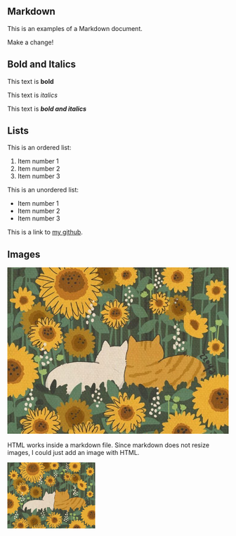 ## Markdown

This is an examples of a Markdown document.

Make a change!

## Bold and Italics

This text is **bold** 

This text is _italics_

This text is **_bold and italics_**

## Lists

This is an ordered list:

1. Item number 1
2. Item number 2
3. Item number 3

This is an unordered list:

- Item number 1
- Item number 2
- Item number 3

This is a link to [my github](https://github.com/gabi-studio).


## Images

![A cozy illustration of cats](cats.jpg)

<p>HTML works inside a markdown file. Since markdown does not resize images, I could just add an image with HTML.</p>

<img src="cats.jpg" alt="cats" width="200">